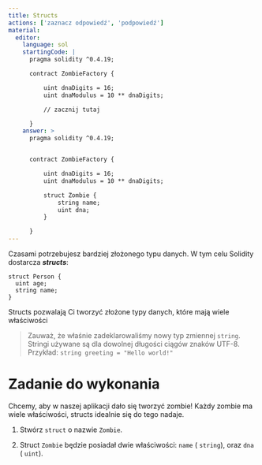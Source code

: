 ```yaml
---
title: Structs
actions: ['zaznacz odpowiedź', 'podpowiedź']
material:
  editor:
    language: sol
    startingCode: |
      pragma solidity ^0.4.19;

      contract ZombieFactory {

          uint dnaDigits = 16;
          uint dnaModulus = 10 ** dnaDigits;

          // zacznij tutaj

      }
    answer: >
      pragma solidity ^0.4.19;


      contract ZombieFactory {

          uint dnaDigits = 16;
          uint dnaModulus = 10 ** dnaDigits;

          struct Zombie {
              string name;
              uint dna;
          }

      }
---
```


Czasami potrzebujesz bardziej złożonego typu danych. W tym celu Solidity dostarcza ***structs***:

```
struct Person {
  uint age;
  string name;
}

```

Structs pozwalają Ci tworzyć złożone typy danych, które mają wiele właściwości

> Zauważ, że właśnie zadeklarowaliśmy nowy typ zmiennej `string`. Stringi używane są dla dowolnej długości ciągów znaków  UTF-8. Przykład: `string greeting = "Hello world!"`
 
# Zadanie do wykonania

Chcemy, aby w naszej aplikacji dało się tworzyć zombie! Każdy zombie ma wiele właściwości, structs idealnie się do tego nadaje.

1. Stwórz `struct` o nazwie `Zombie`.

2. Struct `Zombie` będzie posiadał dwie właściwości: `name` ( `string`), oraz `dna` ( `uint`).
